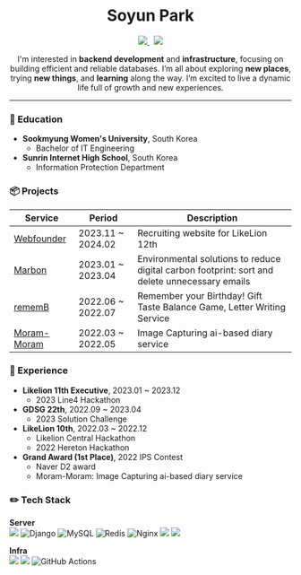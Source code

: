 <div align="center">

  # Soyun Park

  <p align="center">
    <a href="https://www.linkedin.com/in/soyun-park-565818341/">
      <img src="https://img.shields.io/badge/LinkedIn-0A66C2?style=flat-square&logo=LinkedIn&logoColor=white&link=https://www.linkedin.com/in/soyun-park-565818341/"/>
    </a>&nbsp
    <a href="mailto:happine2s@sookmyung.ac.kr">
      <img src="https://img.shields.io/badge/happine2s@sookmyung.ac.kr-005AAA?style=flat-square&logo=snowflake&logoColor=white&link=happine2s@sookmyung.ac.kr"/>
    </a>
  </p>

  I'm interested in **backend development** and **infrastructure**, focusing on building efficient and reliable databases. I’m all about exploring **new places**, trying **new things**, and **learning** along the way. I’m excited to live a dynamic life full of growth and new experiences.

</div>

---

### 🏫 Education
- **Sookmyung Women's University**, South Korea
  - Bachelor of IT Engineering
- **Sunrin Internet High School**, South Korea
  - Information Protection Department


### 📦 Projects
| Service | Period | Description |
| --- | --- | --- |
| [Webfounder](https://github.com/Likelion-at-SMWU-WebFounder/Recruit-Backend) | 2023.11 ~ 2024.02 | Recruiting website for LikeLion 12th |
| [Marbon](https://github.com/dsc-sookmyung/2023-Nerror-SolutionChallenge) | 2023.01 ~ 2023.04 | Environmental solutions to reduce digital carbon footprint: sort and delete unnecessary emails |
| [rememB](https://github.com/happine2s/rememB-Server-Deploy) | 2022.06 ~ 2022.07 | Remember your Birthday! Gift Taste Balance Game, Letter Writing Service |
| [Moram-Moram](https://github.com/ZUITOPIA/moram_moram) | 2022.03 ~ 2022.05 | Image Capturing ai-based diary service |


### 📍 Experience
- **Likelion 11th Executive**, 2023.01 ~ 2023.12
  - 2023 Line4 Hackathon
- **GDSG 22th**, 2022.09 ~ 2023.04
    - 2023 Solution Challenge
- **LikeLion 10th**, 2022.03 ~ 2022.12
  - Likelion Central Hackathon
  - 2022 Hereton Hackathon
- **Grand Award (1st Place)**, 2022 IPS Contest
  - Naver D2 award
  - Moram-Moram: Image Capturing ai-based diary service



### ✏️ Tech Stack
**Server**
<br>
<img src="https://img.shields.io/badge/Spring Boot-6DB33F?style=flat-square&logo=springboot&logoColor=white"/>
<img alt="Django" src="https://img.shields.io/badge/django-%23092E20.svg?style=flat-square&logo=django&logoColor=white"/>
<img alt="MySQL" src="https://img.shields.io/badge/mysql-%2300f.svg?style=flat-square&logo=mysql&logoColor=white"/>
<img alt="Redis" src="https://img.shields.io/badge/redis-%23DD0031.svg?style=flat-square&logo=redis&logoColor=white"/>
<img alt="Nginx" src="https://img.shields.io/badge/nginx-%23009639.svg?style=flat-square&logo=nginx&logoColor=white"/>
<img src="https://img.shields.io/badge/Java-007396?style=flat-square&logo=Java&logoColor=white">
<img src="https://img.shields.io/badge/Python-3776AB?style=flat-square&logo=Python&logoColor=white">



**Infra**
<br>
<img src="https://img.shields.io/badge/Amazon AWS-3776AB?style=flat-square&logo=amazonaws&logoColor=white"/>
<img src="https://img.shields.io/badge/Docker-2496ED?style=flat-square&logo=Docker&logoColor=white"/>
<img alt="GitHub Actions" src="https://img.shields.io/badge/githubactions-%232671E5.svg?style=flat-square&logo=githubactions&logoColor=white"/>
